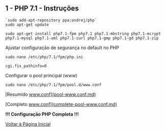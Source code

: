 ## 1 - PHP 7.1 - Instruções

```
`sudo add-apt-repository ppa:ondrej/php`
sudo apt-get update
```

```
sudo apt-get install php7.1-fpm php7.1 php7.1-mbstring php7.1-mcrypt php7.1-mysql php7.1-xml php7.1-curl php7.1-gmp php7.1-gd php7.1-zip
```

Ajustar configuração de segurança no default no PHP

```
sudo nano /etc/php/7.1/fpm/php.ini
```

`cgi.fix_pathinfo=0`



Configurar o pool principal (www)


```
sudo nano /etc/php/7.1/fpm/pool.d/www.conf
```

[Resumido www.conf](pool-www.conf.md)

[Completo www.conf](complete-pool-www.conf.md)





<b>!!! Configuração PHP Completa !!!</b>

[Voltar à Página Inicial](../../README.md)